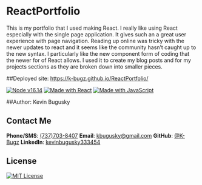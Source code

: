 # ReactPortfolio
This is my portfolio that I used making React. I really like using React especially with the single page application. It gives such an a great user experience with page navigation. Reading up online was tricky with the newer updates to react and it seems like the community hasn’t caught up to the new syntax. I particularly like the new component form of coding that the newer for of React allows. I used it to create my blog posts and for my projects sections as they are broken down into smaller pieces. 

##Deployed site: https://k-bugz.github.io/ReactPortfolio/

[![Node v16.14 ](https://img.shields.io/badge/Node%20v16.14-339933?labelColor=ffffff&style=plastic&logo=node.js&logoColor=339933 'Node.JS')](https://nodejs.org/)
[![Made with React](https://img.shields.io/badge/React-17-blue?logo=react&logoColor=white)](https://reactjs.org "Go to React homepage")
[![Made with JavaScript](https://img.shields.io/badge/Made_with-JavaScript-blue?logo=javascript&logoColor=white)](https://www.javascript.com/ "Go to JavaScript homepage")

##Author: Kevin Bugusky

## Contact Me
**Phone/SMS**: [(737)703-8407](tel:+17377038407/)
**Email**: [kbugusky@gmail.com](mailto:kbugusky@gmail.com)
**GitHub**: [@K-Bugz](https://www.github.com/K-Bugz)
**LinkedIn**: [kevinbugusky333454](www.linkedin.com/in/kevinbugusky333454)

## License
[![MIT License](https://img.shields.io/badge/license-MIT-green?style=plastic)](./LICENSE)
